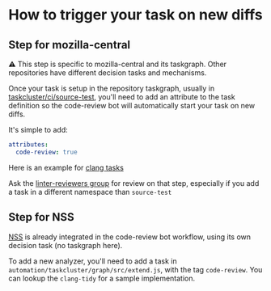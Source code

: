 # How to trigger your task on new diffs

## Step for mozilla-central

:warning: This step is specific to mozilla-central and its taskgraph. Other repositories have different decision tasks and mechanisms.

Once your task is setup in the repository taskgraph, usually in [taskcluster/ci/source-test](https://github.com/mozilla/release-services/issues/2254), you'll need to add an attribute to the task definition so the code-review bot will automatically start your task on new diffs.

It's simple to add:

```yaml
attributes:
  code-review: true
```

Here is an example for [clang tasks](https://hg.mozilla.org/mozilla-central/file/177ac92fb734b80f07c04710ec70f0b89a073351/taskcluster/ci/source-test/clang.yml#l12)

Ask the [linter-reviewers group](https://phabricator.services.mozilla.com/project/view/119/) for review on that step, especially if you add a task in a different namespace than `source-test`

## Step for NSS

[NSS](https://phabricator.services.mozilla.com/source/nss/) is already integrated in the code-review bot workflow, using its own decision task (no taskgraph here).

To add a new analyzer, you'll need to add a task in `automation/taskcluster/graph/src/extend.js`, with the tag `code-review`. You can lookup the `clang-tidy` for a sample implementation.

